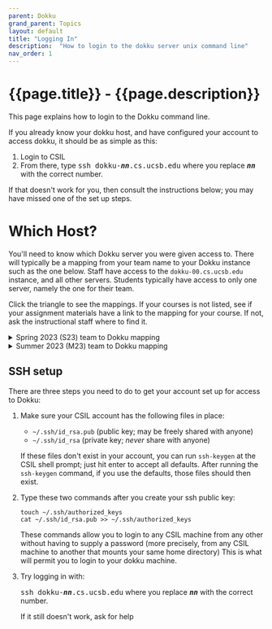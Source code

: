 ```yaml
---
parent: Dokku
grand_parent: Topics
layout: default
title: "Logging In"
description:  "How to login to the dokku server unix command line"
nav_order: 1
---
```


# {{page.title}} - {{page.description}}

This page explains how to login to the Dokku command line.

If you already know your dokku host, and have configured your account to access dokku, it should be as simple as this:

1. Login to CSIL
2. From there, type <tt>ssh dokku-<b><i>nn</i></b>.cs.ucsb.edu</tt> where you replace <tt><b><i>nn</i></b></tt> with the correct number.

If that doesn't work for you, then consult the instructions below; you may have missed one of the set up steps.

# Which Host?

You'll need to know which Dokku server you were given access to.  There will typically be a mapping from your team name to your Dokku instance such
as the one below.  Staff have access to the `dokku-00.cs.ucsb.edu` instance, and all other servers.  Students typically have access to only one server, namely 
the one for their team.

Click the triangle to see the mappings. If your courses is not listed, see if your assignment materials have a link to the mapping
for your course.  If not, ask the instructional staff where to find it.

<details markdown="1">
<summary>
Spring 2023 (S23) team to Dokku mapping	
</summary>

Here is the mapping of teams to Dokku servers from S23:

| Host | Team | 
|------|------|
| `dokku-00.cs.ucsb.edu` | Course staff |
| `dokku-01.cs.ucsb.edu` | s23-5pm-1 |
| `dokku-02.cs.ucsb.edu` | s23-5pm-2 |
| `dokku-03.cs.ucsb.edu` | s23-5pm-3 |
| `dokku-04.cs.ucsb.edu` | s23-5pm-4 |
| `dokku-05.cs.ucsb.edu` | s23-6pm-1 |
| `dokku-06.cs.ucsb.edu` | s23-6pm-2 |
| `dokku-07.cs.ucsb.edu` | s23-6pm-3 |
| `dokku-08.cs.ucsb.edu` | s23-6pm-4 |
| `dokku-09.cs.ucsb.edu` | s23-7pm-1 |
| `dokku-10.cs.ucsb.edu` | s23-7pm-2 |
| `dokku-11.cs.ucsb.edu` | s23-7pm-3 |
| `dokku-12.cs.ucsb.edu` | s23-7pm-4 |

 
</details>

<details markdown="1">
<summary>
Summer 2023 (M23) team to Dokku mapping	
</summary>

Here is the mapping of teams to Dokku servers from M23:

| Host | Team | 
|------|------|
| `dokku-00.cs.ucsb.edu` | Course staff |
| `dokku-01.cs.ucsb.edu` | m23-9am-1 |
| `dokku-02.cs.ucsb.edu` | m23-9am-2 |
| `dokku-03.cs.ucsb.edu` | m23-9am-3 |
| `dokku-04.cs.ucsb.edu` | m23-10am-1 |
| `dokku-05.cs.ucsb.edu` | m23-10am-2 |
| `dokku-06.cs.ucsb.edu` | m23-10am-3 |
| `dokku-07.cs.ucsb.edu` | m23-10am-4 |

</details>


## SSH setup 

There are three steps you need to do to get your account set up for access to Dokku:

1. Make sure your CSIL account has the following files in place:

   * `~/.ssh/id_rsa.pub` (public key; may be freely shared with anyone)
   * `~/.ssh/id_rsa` (private key; *never* share with anyone)

   If these files don't exist in your account, you can run `ssh-keygen` at the CSIL shell prompt;
   just hit enter to accept all defaults.  After running the `ssh-keygen` command, if you use the defaults, those files should then exist.

2. Type these two commands after you create your ssh public key:

   ```text
   touch ~/.ssh/authorized_keys
   cat ~/.ssh/id_rsa.pub >> ~/.ssh/authorized_keys
   ```

   These commands allow you to login to any CSIL machine from any other without having to supply a password
   (more precisely, from any CSIL machine to another that mounts your same home directory)  This is what will permit you to
   login to your dokku machine.

3. Try logging in with:

   <tt>ssh dokku-<b><i>nn</i></b>.cs.ucsb.edu</tt> where you replace <tt><b><i>nn</i></b></tt> with the correct number.

   If it still doesn't work, ask for help





